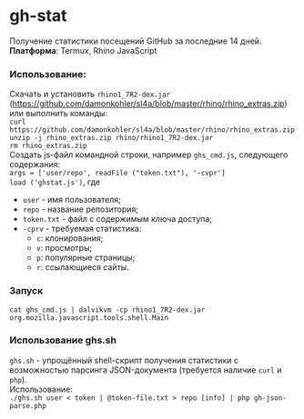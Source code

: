 # gh-stat
Получение статистики посещений GitHub за последние 14 дней.  
**Платформа**: Termux, Rhino JavaScript

### Использование:
Скачать и установить `rhino1_7R2-dex.jar` (https://github.com/damonkohler/sl4a/blob/master/rhino/rhino_extras.zip)  
или выполнить команды:  
`curl https://github.com/damonkohler/sl4a/blob/master/rhino/rhino_extras.zip`  
`unzip -j rhino_extras.zip rhino/rhino1_7R2-dex.jar`  
`rm rhino_extras.zip`  
Создать js-файл командной строки, например `ghs_cmd.js`, следующего содержания:  
`args = ['user/repo', readFile ("token.txt"), '-cvpr']`  
`load ('ghstat.js')`, где
* `user` - имя пользователя;
* `repo` - название репозитория;
* `token.txt` - файл с содержимым ключа доступа;
* `-cprv` - требуемая статистика:
    - `c`: клонирования;
    - `v`: просмотры;
    - `p`: популярные страницы;
    - `r`: ссылающиеся сайты.

### Запуск
`cat ghs_cmd.js | dalvikvm -cp rhino1_7R2-dex.jar org.mozilla.javascript.tools.shell.Main`

### Использование ghs.sh
`ghs.sh` - упрощённый shell-скрипт получения статистики с возможностью парсинга JSON-документа (требуется наличие `curl` и `php`).  
Использование:  
`./ghs.sh user < token | @token-file.txt > repo [info] | php gh-json-parse.php`
